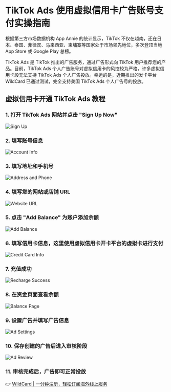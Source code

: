# TikTok Ads 使用虚拟信用卡广告账号支付实操指南

根据第三方市场数据机构 App Annie 的统计显示，TikTok 不仅在越南，还在日本、泰国、菲律宾、马来西亚、柬埔寨等国家处于市场领先地位，多次登顶当地 App Store 或 Google Play 总榜。

TikTok Ads 是 TikTok 推出的广告服务，通过广告形式向 TikTok 用户推荐您的产品。目前，TikTok Ads 个人广告账号对虚拟信用卡的风控较为严格，许多虚拟信用卡段无法支持 TikTok Ads 个人广告投放。幸运的是，近期推出的发卡平台 WildCard 已通过测试，完全支持美国 TikTok Ads 个人广告号的投放。

## 虚拟信用卡开通 TikTok Ads 教程

### 1. 打开 TikTok Ads 网站并点击 "Sign Up Now"
![Sign Up](https://bbtdd.com/img/401528278.webp)

### 2. 填写账号信息
![Account Info](https://bbtdd.com/img/50261858955802.webp)

### 3. 填写地址和手机号
![Address and Phone](https://bbtdd.com/img/135827077821.webp)

### 4. 填写您的网站或店铺 URL
![Website URL](https://bbtdd.com/img/239477202167.webp)

### 5. 点击 "Add Balance" 为账户添加余额
![Add Balance](https://bbtdd.com/img/90017126493.webp)

### 6. 填写信用卡信息，这里使用虚拟信用卡开卡平台的虚拟卡进行支付
![Credit Card Info](https://bbtdd.com/img/939646615404647.webp)

### 7. 充值成功
![Recharge Success](https://bbtdd.com/img/056501153.webp)

### 8. 在资金页面查看余额
![Balance Page](https://bbtdd.com/img/8172224337.webp)

### 9. 设置广告并填写广告信息
![Ad Settings](https://bbtdd.com/img/725016119065.webp)

### 10. 保存创建的广告后进入审核阶段
![Ad Review](https://bbtdd.com/img/98878251166.webp)

### 11. 审核完成后，广告即可正常投放

👉 [WildCard | 一分钟注册，轻松订阅海外线上服务](https://bbtdd.com/WildCard)